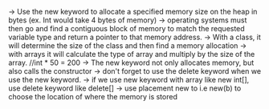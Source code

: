 → Use the new keyword to allocate a specified memory size on the heap in bytes (ex. Int would take 4 bytes of memory)
→ operating systems must then go and find a contiguous block of memory to match the requested variable type and return a pointer to that memory address.
→ With a class, it will determine the size of the class and then find a memory allocation
→ with arrays it will calculate the type of array and multiply by the size of the array. //int * 50 = 200
→ The new keyword not only allocates memory, but also calls the constructor
→ don't forget to use the delete keyword when we use the new keyword.
→ if we use new keyword with array like new int[], use delete keyword like delete[]
→ use placement new to i.e new(b) to choose the location of where the memory is stored
